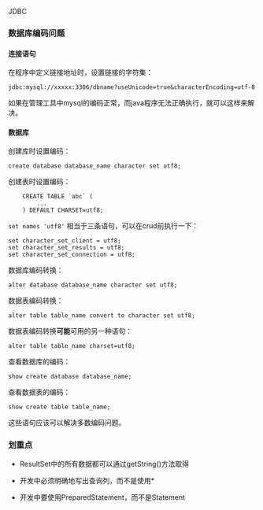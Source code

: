 JDBC

### 数据库编码问题

#### 连接语句

在程序中定义链接地址时，设置链接的字符集：

    jdbc:mysql://xxxxx:3306/dbname?useUnicode=true&characterEncoding=utf-8

如果在管理工具中mysql的编码正常，而java程序无法正确执行，就可以这样来解决。

#### 数据库

创建库时设置编码：

    create database database_name character set utf8;

创建表时设置编码：

```
    CREATE TABLE `abc` (
        ...
    ) DEFAULT CHARSET=utf8;
```

`set names 'utf8'` 相当于三条语句，可以在crud前执行一下：

```
set character_set_client = utf8;
set character_set_results = utf8;
set character_set_connection = utf8;
```

数据库编码转换：

    alter database database_name character set utf8;

数据表编码转换：

    alter table table_name convert to character set utf8;

数据表编码转换**可能**可用的另一种语句：

    alter table table_name charset=utf8; 

查看数据库的编码：

    show create database database_name;

查看数据表的编码：

    show create table table_name;


这些语句应该可以解决多数编码问题。


### 划重点

- ResultSet中的所有数据都可以通过getString()方法取得

- 开发中必须明确地写出查询列，而不是使用*

- 开发中要使用PreparedStatement，而不是Statement